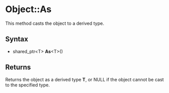 # Object::As #
This method casts the object to a derived type.

## Syntax ##
- shared_ptr<T\> **As**<T\>()

## Returns ##
Returns the object as a derived type **T**, or NULL if the object cannot be cast to the specified type.
